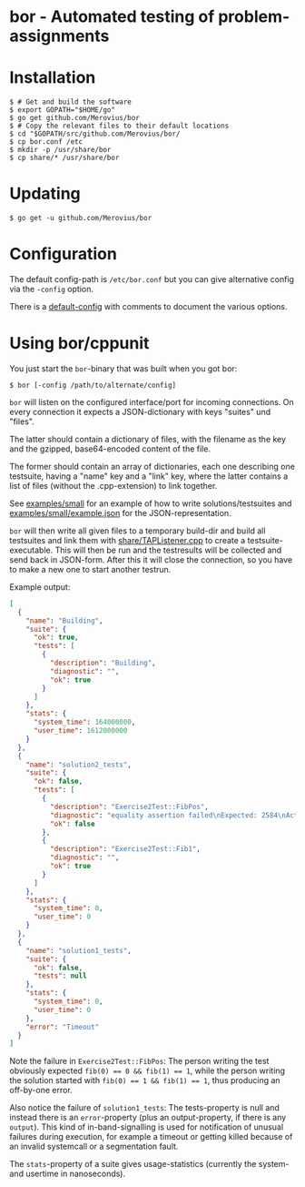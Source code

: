 bor - Automated testing of problem-assignments
==============================================

Installation
============

```shell
$ # Get and build the software
$ export GOPATH="$HOME/go"
$ go get github.com/Merovius/bor
$ # Copy the relevant files to their default locations
$ cd "$GOPATH/src/github.com/Merovius/bor/
$ cp bor.conf /etc
$ mkdir -p /usr/share/bor
$ cp share/* /usr/share/bor
```

Updating
========

```shell
$ go get -u github.com/Merovius/bor
```

Configuration
=============

The default config-path is `/etc/bor.conf` but you can give alternative config
via the `-config` option.

There is a [default-config](bor.conf) with comments to document the various
options.

Using bor/cppunit
=================

You just start the `bor`-binary that was built when you got bor:

```shell
$ bor [-config /path/to/alternate/config]
```

`bor` will listen on the configured interface/port for incoming connections. On
every connection it expects a JSON-dictionary with keys "suites" und "files".

The latter should contain a dictionary of files, with the filename as the key
and the gzipped, base64-encoded content of the file.

The former should contain an array of dictionaries, each one describing one
testsuite, having a "name" key and a "link" key, where the latter contains a
list of files (without the .cpp-extension) to link together.

See [examples/small](examples/small) for an example of how to write
solutions/testsuites and
[examples/small/example.json](examples/small/example.json) for the
JSON-representation.

`bor` will then write all given files to a temporary build-dir and build all
testsuites and link them with [share/TAPListener.cpp](share/TAPListener.cpp) to
create a testsuite-executable.
This will then be run and the testresults will be collected and send back in
JSON-form. After this it will close the connection, so you have to make a new
one to start another testrun.

Example output:
```JSON
[
  {
    "name": "Building",
    "suite": {
      "ok": true,
      "tests": [
        {
          "description": "Building",
          "diagnostic": "",
          "ok": true
        }
      ]
    },
    "stats": {
      "system_time": 164000000,
      "user_time": 1612000000
    }
  },
  {
    "name": "solution2_tests",
    "suite": {
      "ok": false,
      "tests": [
        {
          "description": "Exercise2Test::FibPos",
          "diagnostic": "equality assertion failed\nExpected: 2584\nActual  : 4181",
          "ok": false
        },
        {
          "description": "Exercise2Test::Fib1",
          "diagnostic": "",
          "ok": true
        }
      ]
    },
    "stats": {
      "system_time": 0,
      "user_time": 0
    }
  },
  {
    "name": "solution1_tests",
    "suite": {
      "ok": false,
      "tests": null
    },
    "stats": {
      "system_time": 0,
      "user_time": 0
    },
    "error": "Timeout"
  }
]
```
Note the failure in `Exercise2Test::FibPos`: The person writing the test
obviously expected `fib(0) == 0 && fib(1) == 1`, while the person writing the
solution started with `fib(0) == 1 && fib(1) == 1`, thus producing an
off-by-one error.

Also notice the failure of `solution1_tests`: The tests-property is null and
instead there is an `error`-property (plus an output-property, if there is any
`output`). This kind of in-band-signalling is used for notification of unusual
failures during execution, for example a timeout or getting killed because of
an invalid systemcall or a segmentation fault.

The `stats`-property of a suite gives usage-statistics (currently the system-
and usertime in nanoseconds).
